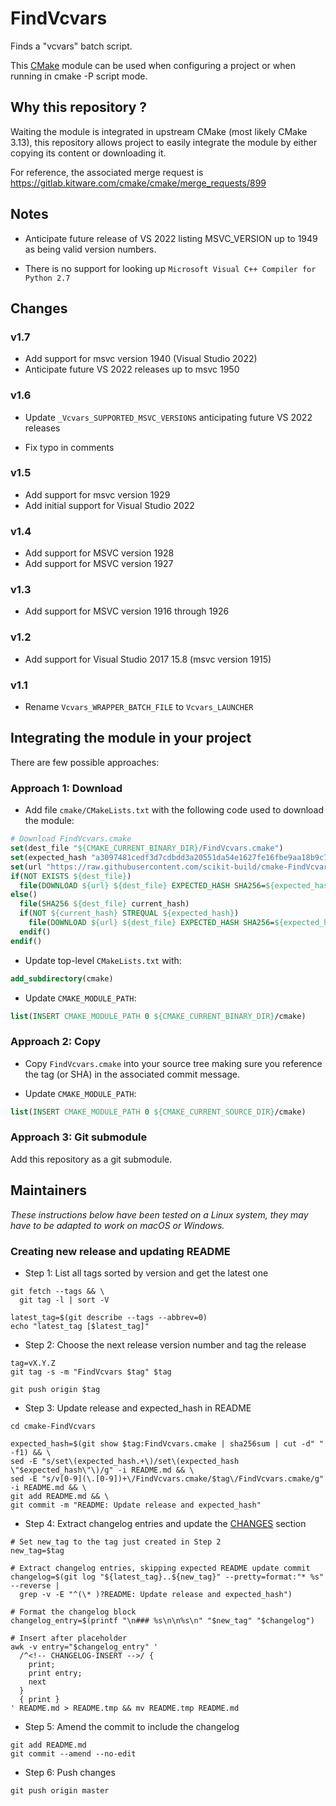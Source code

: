 FindVcvars
==========

Finds a "vcvars" batch script.

This [CMake](https://cmake.org) module can be used when configuring a project or when running
in cmake -P script mode.

## Why this repository ?

Waiting the module is integrated in upstream CMake (most likely CMake 3.13), this repository allows project 
to easily integrate the module by either copying its content or downloading it.

For reference, the associated merge request is https://gitlab.kitware.com/cmake/cmake/merge_requests/899

## Notes

* Anticipate future release of VS 2022 listing MSVC_VERSION up to 1949 as being valid version numbers. 

* There is no support for looking up `Microsoft Visual C++ Compiler for Python 2.7`

## Changes

<!-- CHANGELOG-INSERT -->

### v1.7

* Add support for msvc version 1940 (Visual Studio 2022)
* Anticipate future VS 2022 releases up to msvc 1950

### v1.6

* Update `_Vcvars_SUPPORTED_MSVC_VERSIONS` anticipating future VS 2022 releases

* Fix typo in comments

### v1.5

* Add support for msvc version 1929
* Add initial support for Visual Studio 2022

### v1.4

* Add support for MSVC version 1928
* Add support for MSVC version 1927

### v1.3

* Add support for MSVC version 1916 through 1926

### v1.2

* Add support for Visual Studio 2017 15.8 (msvc version 1915)

### v1.1

* Rename `Vcvars_WRAPPER_BATCH_FILE` to `Vcvars_LAUNCHER`


## Integrating the module in your project

There are few possible approaches:

### Approach 1: Download

* Add file `cmake/CMakeLists.txt` with the following code used to download the module:

```cmake
# Download FindVcvars.cmake
set(dest_file "${CMAKE_CURRENT_BINARY_DIR}/FindVcvars.cmake")
set(expected_hash "a3097481cedf3d7cdbdd3a20551da54e1627fe16fbe9aa18b9c7a1c70b50274e")
set(url "https://raw.githubusercontent.com/scikit-build/cmake-FindVcvars/v1.7/FindVcvars.cmake")
if(NOT EXISTS ${dest_file})
  file(DOWNLOAD ${url} ${dest_file} EXPECTED_HASH SHA256=${expected_hash})
else()
  file(SHA256 ${dest_file} current_hash)
  if(NOT ${current_hash} STREQUAL ${expected_hash})
    file(DOWNLOAD ${url} ${dest_file} EXPECTED_HASH SHA256=${expected_hash})
  endif()
endif()
```

* Update top-level `CMakeLists.txt` with:

```cmake
add_subdirectory(cmake)
```

* Update `CMAKE_MODULE_PATH`:

```cmake
list(INSERT CMAKE_MODULE_PATH 0 ${CMAKE_CURRENT_BINARY_DIR}/cmake)
```


### Approach 2: Copy

* Copy `FindVcvars.cmake` into your source tree making sure you reference the tag (or SHA) in the associated
  commit message.

* Update `CMAKE_MODULE_PATH`:

```cmake
list(INSERT CMAKE_MODULE_PATH 0 ${CMAKE_CURRENT_SOURCE_DIR}/cmake)
```

### Approach 3: Git submodule

Add this repository as a git submodule.

## Maintainers

_These instructions below have been tested on a Linux system, they may have to be adapted to work on macOS or Windows._

### Creating new release and updating README

* Step 1: List all tags sorted by version and get the latest one

```
git fetch --tags && \
  git tag -l | sort -V

latest_tag=$(git describe --tags --abbrev=0)
echo "latest_tag [$latest_tag]"
```

* Step 2: Choose the next release version number and tag the release

```
tag=vX.Y.Z
git tag -s -m "FindVcvars $tag" $tag

git push origin $tag
```

* Step 3: Update release and expected_hash in README

```
cd cmake-FindVcvars

expected_hash=$(git show $tag:FindVcvars.cmake | sha256sum | cut -d" " -f1) && \
sed -E "s/set\(expected_hash.+\)/set\(expected_hash \"$expected_hash\"\)/g" -i README.md && \
sed -E "s/v[0-9](\.[0-9])+\/FindVcvars.cmake/$tag\/FindVcvars.cmake/g" -i README.md && \
git add README.md && \
git commit -m "README: Update release and expected_hash"
```

* Step 4: Extract changelog entries and update the [CHANGES][CHANGES] section

```
# Set new_tag to the tag just created in Step 2
new_tag=$tag

# Extract changelog entries, skipping expected README update commit
changelog=$(git log "${latest_tag}..${new_tag}" --pretty=format:"* %s" --reverse |
  grep -v -E "^(\* )?README: Update release and expected_hash")

# Format the changelog block
changelog_entry=$(printf "\n### %s\n\n%s\n" "$new_tag" "$changelog")

# Insert after placeholder
awk -v entry="$changelog_entry" '
  /^<!-- CHANGELOG-INSERT -->/ {
    print;
    print entry;
    next
  }
  { print }
' README.md > README.tmp && mv README.tmp README.md
```

* Step 5: Amend the commit to include the changelog

```
git add README.md
git commit --amend --no-edit
```

* Step 6: Push changes

```
git push origin master
```

[CHANGES]: https://github.com/scikit-build/cmake-FindVcvars#changes

